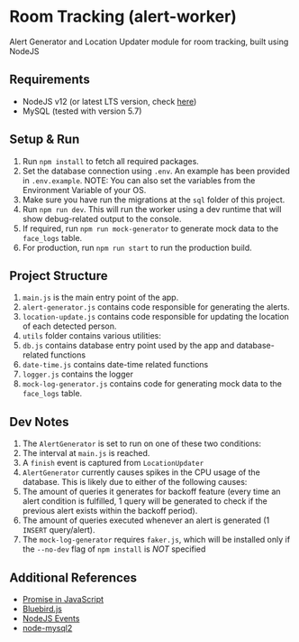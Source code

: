 # Room Tracking (alert-worker)

Alert Generator and Location Updater module for room tracking, built using NodeJS

## Requirements

- NodeJS v12 (or latest LTS version, check [here](https://nodejs.org/en/about/releases/))
- MySQL (tested with version 5.7)

## Setup & Run

1. Run `npm install` to fetch all required packages.
2. Set the database connection using `.env`. An example has been provided in `.env.example`. NOTE: You can also set the variables from the Environment Variable of your OS.
3. Make sure you have run the migrations at the `sql` folder of this project.
4. Run `npm run dev`. This will run the worker using a dev runtime that will show debug-related output to the console.
5. If required, run `npm run mock-generator` to generate mock data to the `face_logs` table.
6. For production, run `npm run start` to run the production build.

## Project Structure

1. `main.js` is the main entry point of the app.
2. `alert-generator.js` contains code responsible for generating the alerts.
3. `location-update.js` contains code responsible for updating the location of each detected person.
4. `utils` folder contains various utilities:
  1. `db.js` contains database entry point used by the app and database-related functions
  2. `date-time.js` contains date-time related functions
  3. `logger.js` contains the logger
5. `mock-log-generator.js` contains code for generating mock data to the `face_logs` table.

## Dev Notes

1. The `AlertGenerator` is set to run on one of these two conditions:
  1. The interval at `main.js` is reached.
  2. A `finish` event is captured from `LocationUpdater`
2. `AlertGenerator` currently causes spikes in the CPU usage of the database. This is likely due to either of the following causes:
  1. The amount of queries it generates for backoff feature (every time an alert condition is fulfilled, 1 query will be generated to check if the previous alert exists within the backoff period).
  2. The amount of queries executed whenever an alert is generated (1 `INSERT` query/alert).
3. The `mock-log-generator` requires `faker.js`, which will be installed only if the `--no-dev` flag of `npm install` is *NOT* specified

## Additional References

- [Promise in JavaScript](https://developer.mozilla.org/en-US/docs/Web/JavaScript/Reference/Global_Objects/Promise)
- [Bluebird.js](http://bluebirdjs.com/docs/getting-started.html)
- [NodeJS Events](https://nodejs.org/docs/latest-v12.x/api/events.html)
- [node-mysql2](https://github.com/sidorares/node-mysql2/tree/master/documentation)